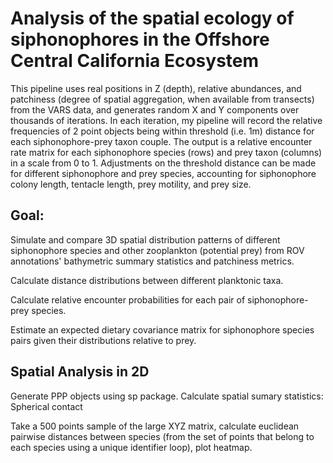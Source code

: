 # Analysis of the spatial ecology of siphonophores in the Offshore Central California Ecosystem

This pipeline uses real positions in Z (depth), relative abundances, and patchiness (degree of spatial aggregation, when available from transects) from the VARS data, and generates random X and Y components over thousands of iterations. In each iteration, my pipeline will record the relative frequencies of 2 point objects being within threshold (i.e. 1m) distance for each siphonophore-prey taxon couple. The output is a relative encounter rate matrix for each siphonophore species (rows) and prey taxon (columns) in a scale from 0 to 1. Adjustments on the threshold distance can be made for different siphonophore and prey species, accounting for siphonophore colony length, tentacle length, prey motility, and prey size.

## Goal:

Simulate and compare 3D spatial distribution patterns of different siphonophore species and other zooplankton (potential prey) from ROV annotations' bathymetric summary statistics and patchiness metrics.

Calculate distance distributions between different planktonic taxa.

Calculate relative encounter probabilities for each pair of siphonophore-prey species.

Estimate an expected dietary covariance matrix for siphonophore species pairs given their distributions relative to prey.

## Spatial Analysis in 2D

Generate PPP objects using sp package.
Calculate spatial sumary statistics: Spherical contact

Take a 500 points sample of the large XYZ matrix, calculate euclidean pairwise distances between species (from the set of points that belong to each species using a unique identifier loop), plot heatmap.
